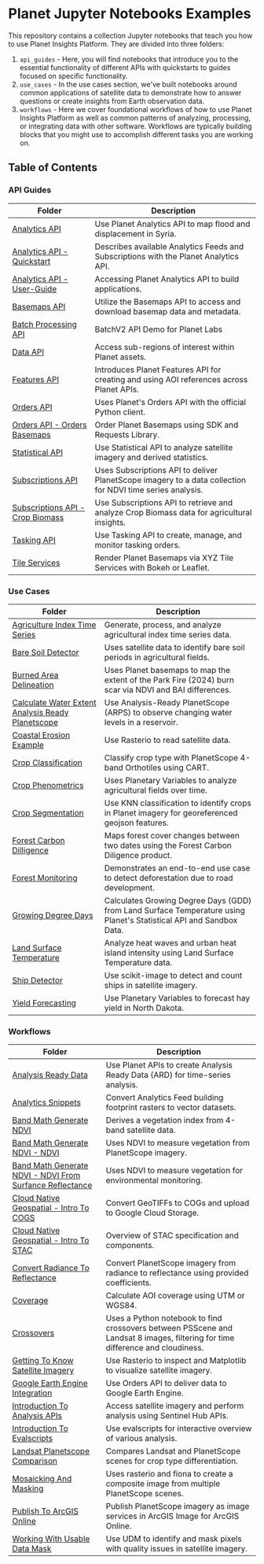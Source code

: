 # Planet Jupyter Notebooks Examples

This repository contains a collection Jupyter notebooks that teach you how to use Planet Insights Platform. They are divided into three folders:

1. `api_guides` - Here, you will find notebooks that introduce you to the essential functionality of different APIs with quickstarts to guides focused on specific functionality.
2. `use_cases` - In the use cases section, we've built notebooks around common applications of satellite data to demonstrate how to answer questions or create insights from Earth observation data.
3. `workflows` - Here we cover foundational workflows of how to use Planet Insights Platform as well as common patterns of analyzing, processing, or integrating data with other software. Workflows are typically building blocks that you might use to accomplish different tasks you are working on.

## Table of Contents

### API Guides

| Folder | Description |
| ------ | ----------- |
| [Analytics API](api_guides/analytics_api) | Use Planet Analytics API to map flood and displacement in Syria. |
| [Analytics API - Quickstart](api_guides/analytics_api/quickstart) | Describes available Analytics Feeds and Subscriptions with the Planet Analytics API. |
| [Analytics API - User-Guide](api_guides/analytics_api/user-guide) | Accessing Planet Analytics API to build applications. |
| [Basemaps API](api_guides/basemaps_api) | Utilize the Basemaps API to access and download basemap data and metadata. |
| [Batch Processing API](api_guides/batch_processing_api) | BatchV2 API Demo for Planet Labs |
| [Data API](api_guides/data_api) | Access sub-regions of interest within Planet assets. |
| [Features API](api_guides/features_api) | Introduces Planet Features API for creating and using AOI references across Planet APIs. |
| [Orders API](api_guides/orders_api) | Uses Planet's Orders API with the official Python client. |
| [Orders API - Orders Basemaps](api_guides/orders_api/orders_basemaps) | Order Planet Basemaps using SDK and Requests Library. |
| [Statistical API](api_guides/statistical_api) | Use Statistical API to analyze satellite imagery and derived statistics. |
| [Subscriptions API](api_guides/subscriptions_api) | Uses Subscriptions API to deliver PlanetScope imagery to a data collection for NDVI time series analysis. |
| [Subscriptions API - Crop Biomass](api_guides/subscriptions_api/crop_biomass) | Use Subscriptions API to retrieve and analyze Crop Biomass data for agricultural insights. |
| [Tasking API](api_guides/tasking_api) | Use Tasking API to create, manage, and monitor tasking orders. |
| [Tile Services](api_guides/tile_services) | Render Planet Basemaps via XYZ Tile Services with Bokeh or Leaflet. |

### Use Cases

| Folder | Description |
| ------ | ----------- |
| [Agriculture Index Time Series](use_cases/agriculture_index_time_series) | Generate, process, and analyze agricultural index time series data. |
| [Bare Soil Detector](use_cases/bare_soil_detector) | Uses satellite data to identify bare soil periods in agricultural fields. |
| [Burned Area Delineation](use_cases/burned_area_delineation) | Uses Planet basemaps to map the extent of the Park Fire (2024) burn scar via NDVI and BAI differences. |
| [Calculate Water Extent Analysis Ready Planetscope](use_cases/calculate_water_extent_analysis_ready_planetscope) | Use Analysis-Ready PlanetScope (ARPS) to observe changing water levels in a reservoir. |
| [Coastal Erosion Example](use_cases/coastal_erosion_example) | Use Rasterio to read satellite data. |
| [Crop Classification](use_cases/crop_classification) | Classify crop type with PlanetScope 4-band Orthotiles using CART. |
| [Crop Phenometrics](use_cases/crop_phenometrics) | Uses Planetary Variables to analyze agricultural fields over time. |
| [Crop Segmentation](use_cases/crop_segmentation) | Use KNN classification to identify crops in Planet imagery for georeferenced geojson features. |
| [Forest Carbon Dilligence](use_cases/forest_carbon_dilligence) | Maps forest cover changes between two dates using the Forest Carbon Diligence product. |
| [Forest Monitoring](use_cases/forest_monitoring) | Demonstrates an end-to-end use case to detect deforestation due to road development. |
| [Growing Degree Days](use_cases/growing_degree_days) | Calculates Growing Degree Days (GDD) from Land Surface Temperature using Planet's Statistical API and Sandbox Data. |
| [Land Surface Temperature](use_cases/land_surface_temperature) | Analyze heat waves and urban heat island intensity using Land Surface Temperature data. |
| [Ship Detector](use_cases/ship_detector) | Use scikit-image to detect and count ships in satellite imagery. |
| [Yield Forecasting](use_cases/yield_forecasting) | Use Planetary Variables to forecast hay yield in North Dakota. |

### Workflows

| Folder | Description |
| ------ | ----------- |
| [Analysis Ready Data](workflows/analysis_ready_data) | Use Planet APIs to create Analysis Ready Data (ARD) for time-series analysis. |
| [Analytics Snippets](workflows/analytics_snippets) | Convert Analytics Feed building footprint rasters to vector datasets. |
| [Band Math Generate NDVI](workflows/band_math_generate_ndvi) | Derives a vegetation index from 4-band satellite data. |
| [Band Math Generate NDVI - NDVI](workflows/band_math_generate_ndvi/ndvi) | Uses NDVI to measure vegetation from PlanetScope imagery. |
| [Band Math Generate NDVI - NDVI From Surfance Reflectance](workflows/band_math_generate_ndvi/ndvi_from_sr) | Uses NDVI to measure vegetation for environmental monitoring. |
| [Cloud Native Geospatial - Intro To COGS](workflows/cloud_native_geospatial/intro_to_cogs) | Convert GeoTIFFs to COGs and upload to Google Cloud Storage. |
| [Cloud Native Geospatial - Intro To STAC](workflows/cloud_native_geospatial/intro_to_stac) | Overview of STAC specification and components. |
| [Convert Radiance To Reflectance](workflows/convert_radiance_to_reflectance) | Convert PlanetScope imagery from radiance to reflectance using provided coefficients. |
| [Coverage](workflows/coverage) | Calculate AOI coverage using UTM or WGS84. |
| [Crossovers](workflows/crossovers) | Uses a Python notebook to find crossovers between PSScene and Landsat 8 images, filtering for time difference and cloudiness. |
| [Getting To Know Satellite Imagery](workflows/getting_to_know_satellite_imagery) | Use Rasterio to inspect and Matplotlib to visualize satellite imagery. |
| [Google Earth Engine Integration](workflows/google_earth_engine_integration) | Use Orders API to deliver data to Google Earth Engine. |
| [Introduction To Analysis APIs](workflows/introduction_to_analysis_apis) | Access satellite imagery and perform analysis using Sentinel Hub APIs. |
| [Introduction To Evalscripts](workflows/introduction_to_evalscripts) | Use evalscripts for interactive overview of various analysis. |
| [Landsat Planetscope Comparison](workflows/landsat_planetscope_comparison) | Compares Landsat and PlanetScope scenes for crop type differentiation. |
| [Mosaicking And Masking](workflows/mosaicking_and_masking) | Uses rasterio and fiona to create a composite image from multiple PlanetScope scenes. |
| [Publish To ArcGIS Online](workflows/publish_to_arcgis_online) | Publish PlanetScope imagery as image services in ArcGIS Image for ArcGIS Online. |
| [Working With Usable Data Mask](workflows/working_with_usable_data_mask) | Use UDM to identify and mask pixels with quality issues in satellite imagery. |
